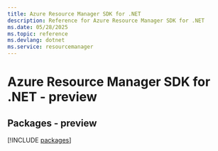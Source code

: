 ```yaml
---
title: Azure Resource Manager SDK for .NET
description: Reference for Azure Resource Manager SDK for .NET
ms.date: 05/28/2025
ms.topic: reference
ms.devlang: dotnet
ms.service: resourcemanager
---
```

# Azure Resource Manager SDK for .NET - preview
## Packages - preview
[!INCLUDE [packages](resource-manager-index.md)]